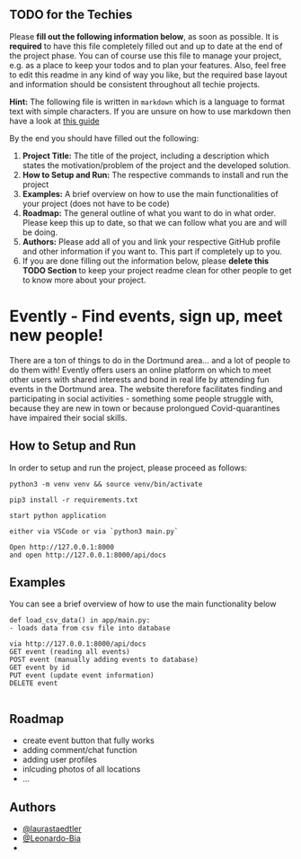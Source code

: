  ## TODO for the Techies
Please **fill out the following information below**, as soon as possible. It is **required** to have this file completely filled out and up to date at the end of the project phase.
You can of course use this file to manage your project, e.g. as a place to keep your todos and to plan your features. Also, feel free to edit this readme in any kind of way you like, but the required base layout and information should be consistent throughout all techie projects.

**Hint:** The following file is written in `markdown` which is a language to format text with simple characters. If you are unsure on how to use markdown then have a look at [this guide](https://www.markdownguide.org/basic-syntax/)

By the end you should have filled out the following:
1. **Project Title:** The title of the project, including a description which states the motivation/problem of the project and the developed solution.
2. **How to Setup and Run:** The respective commands to install and run the project
3. **Examples:** A brief overview on how to use the main functionalities of your project (does not have to be code)
4. **Roadmap:** The general outline of what you want to do in what order. Please keep this up to date, so that we can follow what you are and will be doing.
5. **Authors:** Please add all of you and link your respective GitHub profile and other information if you want to. This part if completely up to you.
6. If you are done filling out the information below, please **delete this TODO Section** to keep your project readme clean for other people to get to know more about your project.

# Evently - Find events, sign up, meet new people!

There are a ton of things to do in the Dortmund area… and a lot of people to do them with! Evently offers users an online platform on which to meet other users with shared interests and bond in real life by attending fun events in the Dortmund area. The website therefore facilitates finding and participating in social activities - something some people struggle with, because they are new in town or because prolongued Covid-quarantines have impaired their social skills.


## How to Setup and Run

In order to setup and run the project, please proceed as follows:

```
python3 -m venv venv && source venv/bin/activate

pip3 install -r requirements.txt

start python application

either via VSCode or via `python3 main.py`

Open http://127.0.0.1:8000
and open http://127.0.0.1:8000/api/docs

```

## Examples

You can see a brief overview of how to use the main functionality below

```
def load_csv_data() in app/main.py:
- loads data from csv file into database

via http://127.0.0.1:8000/api/docs
GET event (reading all events)
POST event (manually adding events to database)
GET event by id
PUT event (update event information)
DELETE event


```

  
## Roadmap

- create event button that fully works
- adding comment/chat function
- adding user profiles
- inlcuding photos of all locations
- ...

  
## Authors

- [@laurastaedtler](https://github.com/laurastaedtler)
- [@Leonardo-Bia](https://github.com/Leonardo-Bia)
- 

  

